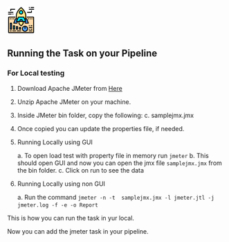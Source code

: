 ![../../project-screenshots/icon.png](../../project-screenshots/icon.png)

## Running the Task on your Pipeline

### For Local testing

1. Download Apache JMeter from [Here](https://dlcdn.apache.org//jmeter/binaries/apache-jmeter-5.5.tgz)

2. Unzip Apache JMeter on your machine.

3. Inside JMeter bin folder, copy the following:
    c. samplejmx.jmx

4. Once copied you can update the properties file, if needed.

5. Running Locally using GUI

    a. To open load test with property file in memory run
        ```jmeter```
    b. This should open GUI and now you can open the jmx file `samplejmx.jmx` from the bin folder.
    c. Click on run to see the data

6. Running Locally using non GUI

    a. Run the command
        ```jmeter -n -t  samplejmx.jmx -l jmeter.jtl -j jmeter.log -f -e -o Report```


This is how you can run the task in yur local.

Now you can add the jmeter task in your pipeline.
